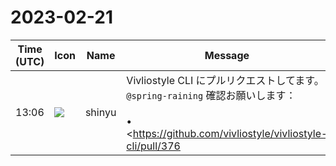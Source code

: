 # 2023-02-21

|Time (UTC)|Icon|Name|Message|
|---|---|---|---|
|13:06|![](https://avatars.slack-edge.com/2018-04-27/354445776386_e258f5ed5ba887b08668_72.jpg)|shinyu|Vivliostyle CLI にプルリクエストしてます。<br>`@spring-raining` 確認お願いします：<br><br>• <https://github.com/vivliostyle/vivliostyle-cli/pull/376|fix: preview minimum font-size problem depending on locale><br>• <https://github.com/vivliostyle/vivliostyle-cli/pull/377|fix: browser address bar should not be focused when starting preview><br>Vivliostyle.js は v2.22.4 をこれからリリースします。<br><https://github.com/vivliostyle/vivliostyle.js/issues?q=is%3Aissue+milestone%3Av2.22.4+is%3Aclosed><br><br>Playwright v1.31 (Chromium 111) が明日くらいに出そうなので、それも入れて Vivliostyle CLI v6.3.0 にしたいと思います。|
